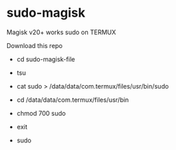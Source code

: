 # sudo-magisk
Magisk v20+ works sudo on TERMUX

Download this repo

 - cd sudo-magisk-file

 - tsu

 - cat sudo > /data/data/com.termux/files/usr/bin/sudo 

 - cd /data/data/com.termux/files/usr/bin

 - chmod 700 sudo

 - exit

 - sudo


